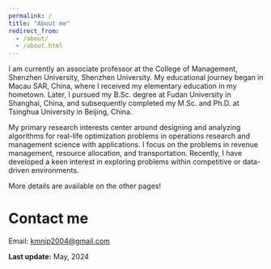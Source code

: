 ```yaml
---
permalink: /
title: "About me"
redirect_from: 
  - /about/
  - /about.html
---
```

<!--excerpt: "kmnip"
author_profile: true-->

I am currently an associate professor at the College of Management, Shenzhen University, Shenzhen University. My educational journey began in Macau SAR, China, where I received my elementary education in my hometown. Later, I pursued my B.Sc. degree at Fudan University in Shanghai, China, and subsequently completed my M.Sc. and Ph.D. at Tsinghua University in Beijing, China.
<!--<img src="map.png" width=30% height=30%>-->
<!--![](map.png)-->
<!--([my faculty website in Chinese](https://math.xmu.edu.cn/info/1083/6957.htm))-->

My primary research interests center around designing and analyzing algorithms for real-life optimization problems in operations research and management science with applications. I focus on the problems in revenue management, resource allocation, and transportation. Recently, I have developed a keen interest in exploring problems within competitive or data-driven environments.

More details are available on the other pages!

Contact me
======
Email: [kmnip2004@gmail.com](mailto:kmnip2004@gmail) <!--[kmnip@xmu.edu.cn](mailto:kmnip@xmu.edu.cn), -->

<!--Office: Wuji Building, No. 519 (数理/物机大楼 519); Phone: (+86) 0592-2580037

Address: School of Mathematical Sciences, Zengcuo’an West Road, Haiyun Campus, Xiamen University, (曾厝垵西路厦门大学海韵校区)
Xiamen City, Fujian Province, China, 361005
-->

**Last update:** May, 2024
